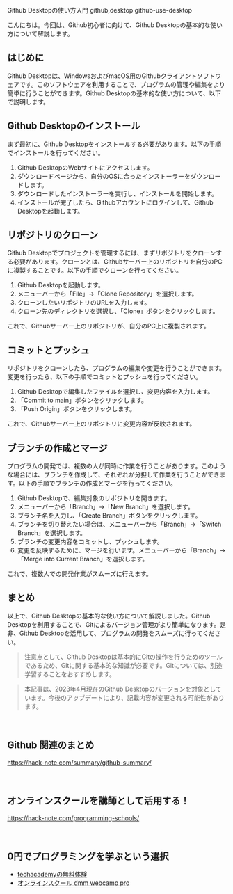 Github Desktopの使い方入門
github,desktop
github-use-desktop

こんにちは。今回は、Github初心者に向けて、Github Desktopの基本的な使い方について解説します。

## はじめに

Github Desktopは、WindowsおよびmacOS用のGithubクライアントソフトウェアです。このソフトウェアを利用することで、プログラムの管理や編集をより簡単に行うことができます。Github Desktopの基本的な使い方について、以下で説明します。

## Github Desktopのインストール

まず最初に、Github Desktopをインストールする必要があります。以下の手順でインストールを行ってください。

1. Github DesktopのWebサイトにアクセスします。
2. ダウンロードページから、自分のOSに合ったインストーラーをダウンロードします。
3. ダウンロードしたインストーラーを実行し、インストールを開始します。
4. インストールが完了したら、Githubアカウントにログインして、Github Desktopを起動します。

## リポジトリのクローン

Github Desktopでプロジェクトを管理するには、まずリポジトリをクローンする必要があります。クローンとは、Githubサーバー上のリポジトリを自分のPCに複製することです。以下の手順でクローンを行ってください。

1. Github Desktopを起動します。
2. メニューバーから「File」→「Clone Repository」を選択します。
3. クローンしたいリポジトリのURLを入力します。
4. クローン先のディレクトリを選択し、「Clone」ボタンをクリックします。

これで、Githubサーバー上のリポジトリが、自分のPC上に複製されます。

## コミットとプッシュ

リポジトリをクローンしたら、プログラムの編集や変更を行うことができます。変更を行ったら、以下の手順でコミットとプッシュを行ってください。

1. Github Desktopで編集したファイルを選択し、変更内容を入力します。
2. 「Commit to main」ボタンをクリックします。
3. 「Push Origin」ボタンをクリックします。

これで、Githubサーバー上のリポジトリに変更内容が反映されます。

## ブランチの作成とマージ

プログラムの開発では、複数の人が同時に作業を行うことがあります。このような場合には、ブランチを作成して、それぞれが分担して作業を行うことができます。以下の手順でブランチの作成とマージを行ってください。

1. Github Desktopで、編集対象のリポジトリを開きます。
2. メニューバーから「Branch」→「New Branch」を選択します。
3. ブランチ名を入力し、「Create Branch」ボタンをクリックします。
4. ブランチを切り替えたい場合は、メニューバーから「Branch」→「Switch Branch」を選択します。
5. ブランチの変更内容をコミットし、プッシュします。
6. 変更を反映するために、マージを行います。メニューバーから「Branch」→「Merge into Current Branch」を選択します。

これで、複数人での開発作業がスムーズに行えます。

## まとめ

以上で、Github Desktopの基本的な使い方について解説しました。Github Desktopを利用することで、Gitによるバージョン管理がより簡単になります。是非、Github Desktopを活用して、プログラムの開発をスムーズに行ってください。

>注意点として、Github Desktopは基本的にGitの操作を行うためのツールであるため、Gitに関する基本的な知識が必要です。Gitについては、別途学習することをおすすめします。

>本記事は、2023年4月現在のGithub Desktopのバージョンを対象としています。今後のアップデートにより、記載内容が変更される可能性があります。

　

## Github 関連のまとめ
https://hack-note.com/summary/github-summary/

　

## オンラインスクールを講師として活用する！
https://hack-note.com/programming-schools/

　

## 0円でプログラミングを学ぶという選択
- [techacademyの無料体験](//af.moshimo.com/af/c/click?a_id=2612475&amp;p_id=1555&amp;pc_id=2816&amp;pl_id=22706&amp;url=https%3a%2f%2ftechacademy.jp%2fhtmlcss-trial%3futm_source%3dmoshimo%26utm_medium%3daffiliate%26utm_campaign%3dtextad)
- [オンラインスクール dmm webcamp pro](//af.moshimo.com/af/c/click?a_id=2612482&amp;p_id=1363&amp;pc_id=2297&amp;pl_id=39999&amp;guid=on)

